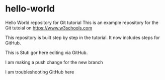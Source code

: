 # hello-world
Hello World repository for Git tutorial
This is an example repository for the Git tutoial on https://www.w3schools.com

This repository is built step by step in the tutorial.
It now includes steps for GitHub.


This is Stuti gor here editing via GitHub.


I am making a push change for the new branch

I am troubleshooting GitHub here
